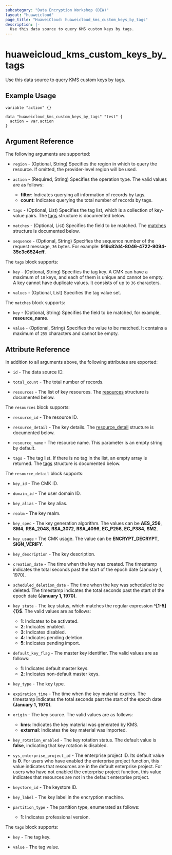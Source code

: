 ```yaml
---
subcategory: "Data Encryption Workshop (DEW)"
layout: "huaweicloud"
page_title: "HuaweiCloud: huaweicloud_kms_custom_keys_by_tags"
description: |-
  Use this data source to query KMS custom keys by tags.
---
```


# huaweicloud_kms_custom_keys_by_tags

Use this data source to query KMS custom keys by tags.

## Example Usage

```hcl
variable "action" {}

data "huaweicloud_kms_custom_keys_by_tags" "test" {
  action = var.action
}
```

## Argument Reference

The following arguments are supported:

* `region` - (Optional, String) Specifies the region in which to query the resource.
  If omitted, the provider-level region will be used.

* `action` - (Required, String) Specifies the operation type. The valid values are as follows:
  + **filter**: Indicates querying all information of records by tags.
  + **count**: Indicates querying the total number of records by tags.

* `tags` - (Optional, List) Specifies the tag list, which is a collection of key-value pairs.
  The [tags](#tags_struct) structure is documented below.

* `matches` - (Optional, List) Specifies the field to be matched.
  The [matches](#matches_struct) structure is documented below.

* `sequence` - (Optional, String) Specifies the sequence number of the request message, `36` bytes.
  For example: **919c82d4-8046-4722-9094-35c3c6524cff**.

<a name="tags_struct"></a>
The `tags` block supports:

* `key` - (Optional, String) Specifies the tag key. A CMK can have a maximum of `10` keys, and each of them is unique and
  cannot be empty. A key cannot have duplicate values. It consists of up to `36` characters.

* `values` - (Optional, List) Specifies the tag value set.

<a name="matches_struct"></a>
The `matches` block supports:

* `key` - (Optional, String) Specifies the field to be matched, for example, **resource_name**.

* `value` - (Optional, String) Specifies the value to be matched. It contains a maximum of `255` characters and
  cannot be empty.

## Attribute Reference

In addition to all arguments above, the following attributes are exported:

* `id` - The data source ID.

* `total_count` - The total number of records.

* `resources` - The list of key resources.
  The [resources](#resources_struct) structure is documented below.

<a name="resources_struct"></a>
The `resources` block supports:

* `resource_id` - The resource ID.

* `resource_detail` - The key details.
  The [resource_detail](#resource_detail_struct) structure is documented below.

* `resource_name` - The resource name. This parameter is an empty string by default.

* `tags` - The tag list. If there is no tag in the list, an empty array is returned.
  The [tags](#resource_tags_struct) structure is documented below.

<a name="resource_detail_struct"></a>
The `resource_detail` block supports:

* `key_id` - The CMK ID.

* `domain_id` - The user domain ID.

* `key_alias` - The key alias.

* `realm` - The key realm.

* `key_spec` - The key generation algorithm. The values can be **AES_256**, **SM4**, **RSA_2048**, **RSA_3072**,
  **RSA_4096**, **EC_P256**, **EC_P384**, **SM2**.

* `key_usage` - The CMK usage. The value can be **ENCRYPT_DECRYPT**, **SIGN_VERIFY**.

* `key_description` - The key description.

* `creation_date` - The time when the key was created. The timestamp indicates the total seconds past the start of
  the epoch date (January 1, 1970).

* `scheduled_deletion_date` - The time when the key was scheduled to be deleted. The timestamp indicates the total
  seconds past the start of the epoch date **(January 1, 1970)**.

* `key_state` - The key status, which matches the regular expression **^[1-5]{1}$**. The valid values are as follows:  
  + **1**: Indicates to be activated.  
  + **2**: Indicates enabled.  
  + **3**: Indicates disabled.  
  + **4**: Indicates pending deletion.  
  + **5**: Indicates pending import.

* `default_key_flag` - The master key identifier. The valid values are as follows:  
  + **1**: Indicates default master keys.
  + **2**: Indicates non-default master keys.

* `key_type` - The key type.

* `expiration_time` - The time when the key material expires. The timestamp indicates the total seconds past the start of
  the epoch date **(January 1, 1970)**.

* `origin` - The key source. The valid values are as follows:  
  + **kms**: Indicates the key material was generated by KMS.
  + **external**: Indicates the key material was imported.

* `key_rotation_enabled` - The key rotation status. The default value is **false**, indicating that key rotation is disabled.

* `sys_enterprise_project_id` - The enterprise project ID. Its default value is **0**.
  For users who have enabled the enterprise project function, this value indicates that resources are in the default
  enterprise project. For users who have not enabled the enterprise project function, this value indicates that resources
  are not in the default enterprise project.

* `keystore_id` - The keystore ID.

* `key_label` - The key label in the encryption machine.

* `partition_type` - The partition type, enumerated as follows:  
  + **1**: Indicates professional version.

<a name="resource_tags_struct"></a>
The `tags` block supports:

* `key` - The tag key.

* `value` - The tag value.
